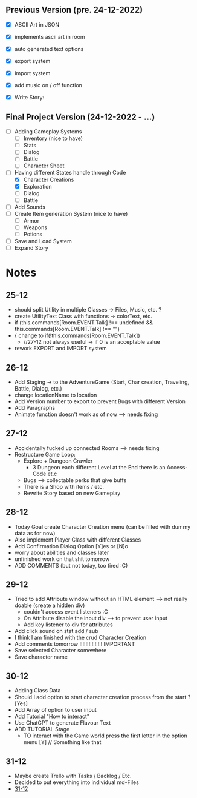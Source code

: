 ## Previous Version (pre. 24-12-2022)
* [X] ASCII Art in JSON
* [X] implements ascii art in room
* [X] auto generated text options
* [X] export system
* [X] import system
* [X] add music on / off function
* [X] Write Story:


## Final Project Version (24-12-2022 - ...)
* [ ] Adding Gameplay Systems
  * [ ] Inventory (nice to have)
  * [ ] Stats
  * [ ] Dialog
  * [ ] Battle
  * [ ] Character Sheet
* [ ] Having different States handle through Code
  * [X] Character Creations
  * [X] Exploration
  * [ ] Dialog
  * [ ] Battle
* [ ] Add Sounds
* [ ] Create Item generation System (nice to have)
  * [ ] Armor
  * [ ] Weapons
  * [ ] Potions
* [ ] Save and Load System
* [ ] Expand Story

# Notes

## 25-12
- should split Utility in multiple Classes -> Files, Music, etc. ?
- create UtilityText Class with functions -> colorText, etc.
-  if (this.commands[Room.EVENT.Talk] !== undefined && this.commands[Room.EVENT.Talk] !== "")
  - { change to if(!this.commands[Room.EVENT.Talk])
      - //27-12 not always useful -> if 0 is an acceptable value 
- rework EXPORT and IMPORT system 

## 26-12
- Add Staging -> to the AdventureGame (Start, Char creation, Traveling, Battle, Dialog, etc.)
- change locationName to location
- Add Version number to export to prevent Bugs with different Version
- Add Paragraphs
- Animate function doesn't work as of now --> needs fixing

## 27-12
- Accidentally fucked up connected Rooms --> needs fixing 
- Restructure Game Loop:
  - Explore + Dungeon Crawler
    - 3 Dungeon each different Level at the End there is an Access-Code et.c
  - Bugs --> collectable perks that give buffs
  - There is a Shop with items / etc.
  - Rewrite Story based on new Gameplay

## 28-12
- Today Goal create Character Creation menu (can be filled with dummy data as for now)
- Also implement Player Class with different Classes
- Add Confirmation Dialog Option [Y]es or [N]o
- worry about abilities and classes later
- unfinished work on that shit tomorrow
- ADD COMMENTS (but not today, too tired :C)

## 29-12
- Tried to add Attribute window without an HTML element --> not really doable (create a hidden div)
  - couldn't access event listeners :C
  - On Attribute disable the inout div --> to prevent user input
  - Add key listener to div for attributes
- Add click sound on stat add / sub
- I think I am finished with the crud Character Creation
- Add comments tomorrow !!!!!!!!!!!!!!! IMPORTANT
- Save selected Character somewhere
- Save character name

## 30-12
- Adding Class Data
- Should I add option to start character creation process from the start ? [Yes]
- Add Array of option to user input
- Add Tutorial "How to interact"
- Use ChatGPT to generate Flavour Text
- ADD TUTORIAL Stage
  - TO interact with the Game world press the first letter in the option menu [Y] // Something like that

## 31-12
- Maybe create Trello with Tasks / Backlog / Etc.
- Decided to put everything into individual md-Files
- [31-12](TODOS/31-12-2022.md)